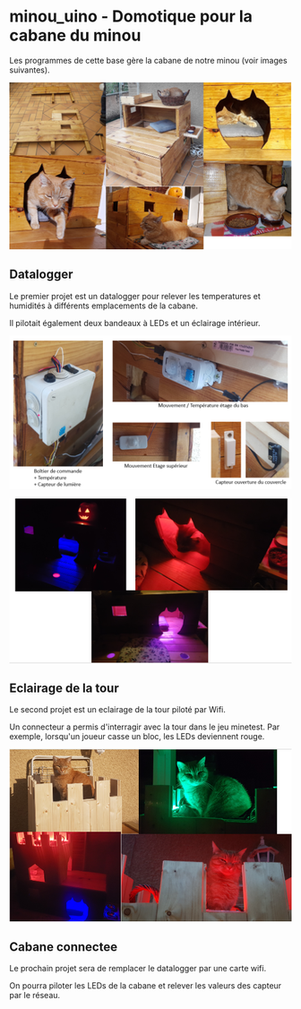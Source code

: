 # minou_uino - Domotique pour la cabane du minou

Les programmes de cette base gère la cabane de notre minou (voir images suivantes).

![GitHub Logo](/images/divers_cabane.png)

## Datalogger

Le premier projet est un datalogger pour relever les temperatures et humidités à différents emplacements de la cabane.

Il pilotait également deux bandeaux à LEDs et un éclairage intérieur.

![GitHub Logo](/images/equip_cabane.PNG)

![GitHub Logo](/images/nuit_cabane.PNG)

## Eclairage de la tour

Le second projet est un eclairage de la tour piloté par Wifi.

Un connecteur a permis d'interragir avec la tour dans le jeu minetest. Par exemple, lorsqu'un joueur casse un bloc, les LEDs deviennent rouge.

![GitHub Logo](/images/tour_cabane.png)

## Cabane connectee

Le prochain projet sera de remplacer le datalogger par une carte wifi.

On pourra piloter les LEDs de la cabane et relever les valeurs des capteur par le réseau.
